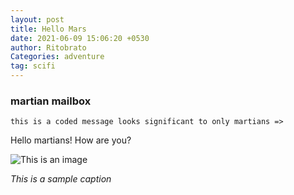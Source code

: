 ```yaml
---
layout: post
title: Hello Mars
date: 2021-06-09 15:06:20 +0530
author: Ritobrato
Categories: adventure
tag: scifi
---
```


### martian mailbox

`this is a coded message looks significant to only martians =>`

Hello martians! How are you?

![This is an image]({{site.url}}{{site.baseurl}}/assets/trek1.jpg)

*This is a sample caption*
